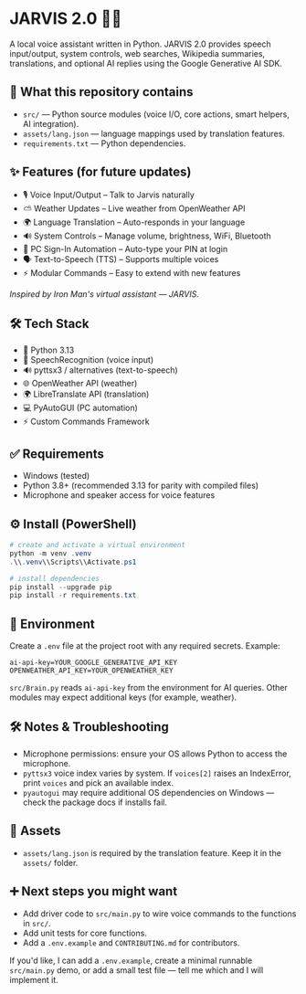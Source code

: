 # JARVIS 2.0 🤖✨

A local voice assistant written in Python. JARVIS 2.0 provides speech input/output, system controls, web searches, Wikipedia summaries, translations, and optional AI replies using the Google Generative AI SDK.

## 📁 What this repository contains

- `src/` — Python source modules (voice I/O, core actions, smart helpers, AI integration).
- `assets/lang.json` — language mappings used by translation features.
- `requirements.txt` — Python dependencies.

## ✨ Features (for future updates)

- 🎙️ Voice Input/Output – Talk to Jarvis naturally
- ⛅ Weather Updates – Live weather from OpenWeather API
- 🌍 Language Translation – Auto-responds in your language
- 🔊 System Controls – Manage volume, brightness, WiFi, Bluetooth
- 🔐 PC Sign-In Automation – Auto-type your PIN at login
- 🗣️ Text-to-Speech (TTS) – Supports multiple voices
- ⚡ Modular Commands – Easy to extend with new features

_Inspired by Iron Man's virtual assistant — JARVIS._

## 🛠️ Tech Stack

- 🐍 Python 3.13
- 🎤 SpeechRecognition (voice input)
- 🔊 pyttsx3 / alternatives (text-to-speech)
- 🌐 OpenWeather API (weather)
- 🌍 LibreTranslate API (translation)
- 💻 PyAutoGUI (PC automation)
- ⚡ Custom Commands Framework

## ✅ Requirements

- Windows (tested)
- Python 3.8+ (recommended 3.13 for parity with compiled files)
- Microphone and speaker access for voice features

## ⚙️ Install (PowerShell)

```powershell
# create and activate a virtual environment
python -m venv .venv
.\\.venv\\Scripts\\Activate.ps1

# install dependencies
pip install --upgrade pip
pip install -r requirements.txt
```

## 🔐 Environment

Create a `.env` file at the project root with any required secrets. Example:

```
ai-api-key=YOUR_GOOGLE_GENERATIVE_API_KEY
OPENWEATHER_API_KEY=YOUR_OPENWEATHER_KEY
```

`src/Brain.py` reads `ai-api-key` from the environment for AI queries. Other modules may expect additional keys (for example, weather).

## 🛠️ Notes & Troubleshooting

- Microphone permissions: ensure your OS allows Python to access the microphone.
- `pyttsx3` voice index varies by system. If `voices[2]` raises an IndexError, print `voices` and pick an available index.
- `pyautogui` may require additional OS dependencies on Windows — check the package docs if installs fail.

## 📂 Assets

- `assets/lang.json` is required by the translation feature. Keep it in the `assets/` folder.

## ➕ Next steps you might want

- Add driver code to `src/main.py` to wire voice commands to the functions in `src/`.
- Add unit tests for core functions.
- Add a `.env.example` and `CONTRIBUTING.md` for contributors.

If you'd like, I can add a `.env.example`, create a minimal runnable `src/main.py` demo, or add a small test file — tell me which and I will implement it.

